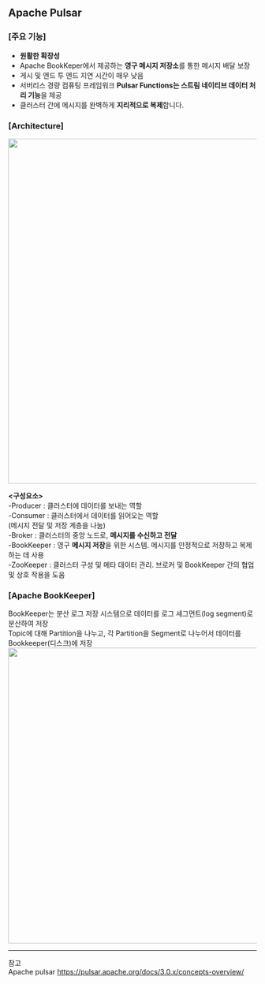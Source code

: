 ## **Apache Pulsar**    
    
### **[주요 기능]**    
- **원활한 확장성**
- Apache BookKeper에서 제공하는 **영구 메시지 저장소**를 통한 메시지 배달 보장
- 게시 및 엔드 투 엔드 지연 시간이 매우 낮음
- 서버리스 경량 컴퓨팅 프레임워크 **Pulsar Functions는 스트림 네이티브 데이터 처리 기능**을 제공
- 클러스터 간에 메시지를 완벽하게 **지리적으로 복제**합니다.
 
### **[Architecture]**

<img src="https://user-images.githubusercontent.com/109563345/236917652-7ccefd3f-e64b-43f3-a891-de8951fe979a.png" width="700">    

**<구성요소>**   
-Producer : 클러스터에 데이터를 보내는 역할    
-Consumer : 클러스터에서 데이터를 읽어오는 역할    
(메시지 전달 및 저장 계층을 나눔)    
-Broker : 클러스터의 중앙 노드로, **메시지를 수신하고 전달**          
-BookKeeper : 영구 **메시지 저장**을 위한 시스템. 메시지를 안정적으로 저장하고 복제하는 데 사용    
-ZooKeeper : 클러스터 구성 및 메타 데이터 관리. 브로커 및 BookKeeper 간의 협업 및 상호 작용을 도움   

### **[Apache BookKeeper]**    
BookKeeper는 분산 로그 저장 시스템으로 데이터를 로그 세그먼트(log segment)로 분산하여 저장    
Topic에 대해 Partition을 나누고, 각 Partition을 Segment로 나누어서 데이터를 Bookkeeper(디스크)에 저장    
<img src="https://user-images.githubusercontent.com/109563345/236921371-82b569dc-876d-4068-97b0-59e424817a20.png" width="600">    


---
참고    
Apache pulsar https://pulsar.apache.org/docs/3.0.x/concepts-overview/
